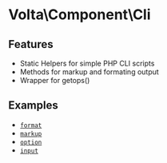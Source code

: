 # Volta\Component\Cli

## Features
* Static Helpers for simple PHP CLI scripts
* Methods for markup and formating output
* Wrapper for getops()

## Examples
* [`format`](examples/format.php)
* [`markup`](examples/markup.php)
* [`option`](examples/options.php)
* [`input`](examples/markup.php)